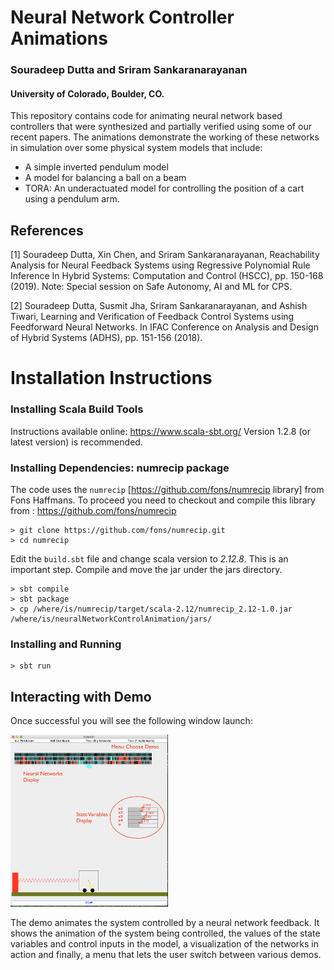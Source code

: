 # Neural Network Controller Animations
### Souradeep Dutta and Sriram Sankaranarayanan
#### University of Colorado, Boulder, CO.

This repository contains code for animating neural network based controllers that
were synthesized and partially verified using some of our recent papers. The animations
demonstrate the working of these networks in simulation over some physical system models
that include:
- A simple inverted pendulum model
- A model for balancing a ball on a beam
- TORA: An underactuated model for controlling the position of a cart using a pendulum arm.

## References

[1] Souradeep Dutta, Xin Chen, and Sriram Sankaranarayanan, Reachability Analysis for Neural Feedback Systems using Regressive Polynomial Rule Inference In Hybrid Systems: Computation and Control (HSCC), pp. 150-168 (2019). Note: Special session on Safe Autonomy, AI and ML for CPS.

[2] Souradeep Dutta, Susmit Jha, Sriram Sankaranarayanan, and Ashish Tiwari, Learning and Verification of Feedback Control Systems using Feedforward Neural Networks. In IFAC Conference on Analysis and Design of Hybrid Systems (ADHS), pp. 151-156 (2018).


# Installation Instructions

### Installing Scala Build Tools

Instructions available online: https://www.scala-sbt.org/
Version 1.2.8 (or latest version) is recommended.

###  Installing Dependencies: numrecip package

The code uses the `numrecip` [https://github.com/fons/numrecip library] from Fons Haffmans.
To proceed you need to  checkout and compile this library from : https://github.com/fons/numrecip

~~~
> git clone https://github.com/fons/numrecip.git
> cd numrecip
~~~

Edit the `build.sbt` file and change scala version to *2.12.8*. This is an important step.
Compile and move the jar under the jars directory.
~~~
> sbt compile
> sbt package
> cp /where/is/numrecip/target/scala-2.12/numrecip_2.12-1.0.jar /where/is/neuralNetworkControlAnimation/jars/
~~~
### Installing and Running

~~~
> sbt run
~~~

## Interacting with Demo

Once successful you will see the following window launch:

<img src="figures/screenShot-Demo.png" width=50%>

The demo animates the system controlled by a neural network feedback.
It shows the animation of the system being controlled, the values of
the state variables and control inputs in the model, a visualization of the
networks in action and finally, a menu that lets the user switch between various demos.

###
